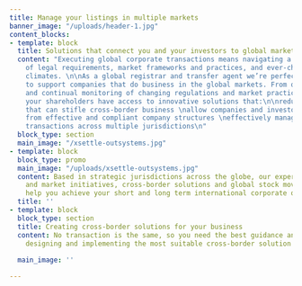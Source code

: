 ```yaml
---
title: Manage your listings in multiple markets
banner_image: "/uploads/header-1.jpg"
content_blocks:
- template: block
  title: Solutions that connect you and your investors to global markets
  content: "Executing global corporate transactions means navigating a regional maze
    of legal requirements, market frameworks and practices, and ever-changing regulatory
    climates. \n\nAs a global registrar and transfer agent we’re perfectly positioned
    to support companies that do business in the global markets. From our understanding
    and continual monitoring of changing regulations and market practices, you and
    your shareholders have access to innovative solutions that:\n\nreduce the barriers
    that can stifle cross-border business \nallow companies and investors to benefit
    from effective and compliant company structures \neffectively manage corporate
    transactions across multiple jurisdictions\n​​"
  block_type: section
  main_image: "/xsettle-outsystems.jpg"
- template: block
  block_type: promo
  main_image: "/uploads/xsettle-outsystems.jpg"
  content: Based in strategic jurisdictions across the globe, our experts in regulatory
    and market initiatives, cross-border solutions and global stock movements can
    help you achieve your short and long term international corporate objectives.
  title: ''
- template: block
  block_type: section
  title: Creating cross-border solutions for your business
  content: No transaction is the same, so you need the best guidance and support when
    designing and implementing the most suitable cross-border solution for your company.
    ​​
  main_image: ''

---
```

